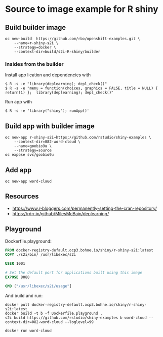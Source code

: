 # Source to image example for R shiny

## Build builder image

```
oc new-build  https://github.com/rbo/openshift-examples.git \
    --name=r-shiny-s2i \
    --strategy=docker \
    --context-dir=build/s2i-R-shiny/builder
```
### Insides from the builder

Install app lication and dependencies with
```
$ R -s -e "library(deplearning); depl_check()"
$ R -s -e "menu = function(choices, graphics = FALSE, title = NULL) { return(1) };  library(deplearning); depl_check()"
```

Run app with
```
$ R -s -e 'library("shiny"); runApp()'
```


## Build app with builder image
```
oc new-app r-shiny-s2i~https://github.com/rstudio/shiny-examples \
    --context-dir=082-word-cloud \
    --name=goobio9u \
    --strategy=source
oc expose svc/goobio9u
```

## Add app

```
oc new-app word-cloud
```

## Resources 

- https://www.r-bloggers.com/permanently-setting-the-cran-repository/
- https://rdrr.io/github/MilesMcBain/deplearning/


## Playground

Dockerfile.playground:
```Dockerfile
FROM docker-registry-default.ocp3.bohne.io/shiny/r-shiny-s2i:latest
COPY ./s2i/bin/ /usr/libexec/s2i

USER 1001

# Set the default port for applications built using this image
EXPOSE 8080

CMD ["/usr/libexec/s2i/usage"]

```

And build and run:
```
docker pull docker-registry-default.ocp3.bohne.io/shiny/r-shiny-s2i:latest 
docker build -t b -f Dockerfile.playground .
s2i build https://github.com/rstudio/shiny-examples b word-cloud --context-dir=082-word-cloud --loglevel=99

docker run word-cloud
```

